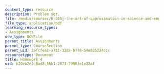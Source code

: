 ```yaml
---
content_type: resource
description: Problem set.
file: /media/courses/6-055j-the-art-of-approximation-in-science-and-engineering-spring-2008/b20eb2e38ad886b128737998fe1e22af_hw04.pdf
file_type: application/pdf
learning_resource_types:
- Assignments
ocw_type: OCWFile
parent_title: Assignments
parent_type: CourseSection
parent_uid: 2afcfea1-a711-32da-b776-54e025224ccc
resourcetype: Document
title: Homework 4
uid: b20eb2e3-8ad8-86b1-2873-7998fe1e22af
---
```

